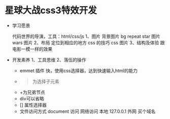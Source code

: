 # 星球大战css3特效开发

- 学习愿景
  
  代码世界的导演，工具：html/css/js
  1、图片
     背景图片 bg repeat
     star 图片
     wars 图片
  2、布局
     定位到相应的地方
     css 的技巧
     css 图片
  3、结构及体验
     跟电影一模一样的效果
- 开发素养
  1、工具思维
  2、落伍的操作
    - emmet 插件
     快，使用css选择器，达到快速输入html的能力
     - >为选择子元素
     - +为兄弟节点
     - div可以省略
     - [] 属性选择器
    - 文件访问方式
        document 访问
        网络访问 本地 127.0.0.1
        外网 买个域名
